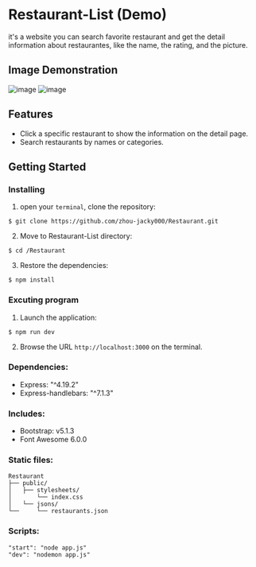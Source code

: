 # Restaurant-List (Demo)
it's a website you can search favorite restaurant and get the detail information about restaurantes, like the name, the rating, and the picture.

## Image Demonstration
![image](https://github.com/jacky1a2a3a4a/Restaurant-List_Demo/blob/53cdc60ed8d754f94aa180b7b1181351b07e151d/Restaurant%20List_img%20(1).png)
![image](https://github.com/jacky1a2a3a4a/Restaurant-List_Demo/blob/53cdc60ed8d754f94aa180b7b1181351b07e151d/Restaurant%20List_img%20(2).png)

## Features
* Click a specific restaurant to show the information on the detail page.
* Search restaurants by names or categories.

## Getting Started
### Installing
1. open your `terminal`, clone the repository:
```
$ git clone https://github.com/zhou-jacky000/Restaurant.git
```
2. Move to Restaurant-List directory:
```
$ cd /Restaurant
```
3. Restore the dependencies: 
```
$ npm install
```

### Excuting program
1. Launch the application: 
```
$ npm run dev
```
2. Browse the URL `http://localhost:3000` on the terminal.

### Dependencies:
* Express: "^4.19.2"
* Express-handlebars: "^7.1.3"

### Includes:
* Bootstrap: v5.1.3
* Font Awesome 6.0.0

### Static files:

```
Restaurant
├── public/
│   ├── stylesheets/
│       └── index.css
│   └── jsons/
└──     └── restaurants.json
```

### Scripts:

```
"start": "node app.js"
"dev": "nodemon app.js"
```
